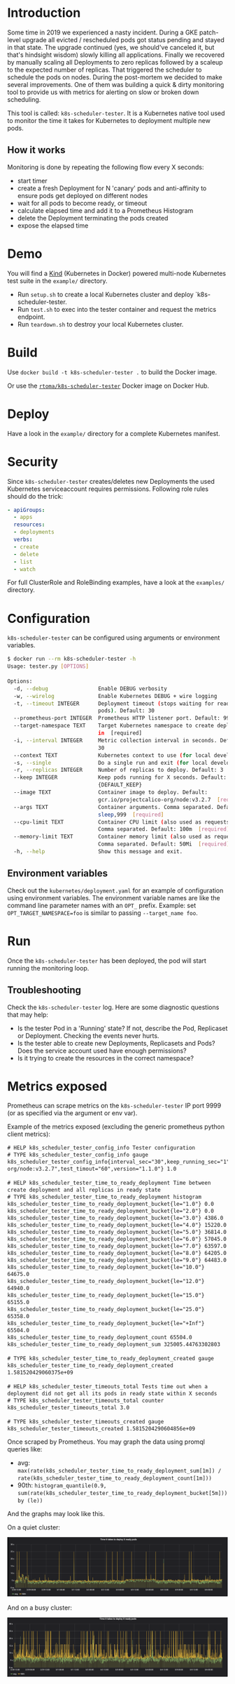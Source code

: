 # Introduction

Some time in 2019 we experienced a nasty incident. During a GKE patch-level upgrade all evicted / rescheduled pods got status pending and stayed in that state. The upgrade continued (yes, we should've canceled it, but that's hindsight wisdom) slowly killing all applications. Finally we recovered by manually scaling all Deployments to zero replicas followed by a scaleup to the expected number of replicas. That triggered the scheduler to schedule the pods on nodes. During the post-mortem we decided to make several improvements. One of them was building a quick & dirty monitoring tool to provide us with metrics for alerting on slow or broken down scheduling.

This tool is called: `k8s-scheduler-tester`. It is a Kubernetes native tool used to monitor the time it takes for Kubernetes to deployment multiple new pods.

## How it works

Monitoring is done by repeating the following flow every X seconds:

- start timer
- create a fresh Deployment for N 'canary' pods and anti-affinity to ensure pods get deployed on different nodes
- wait for all pods to become ready, or timeout
- calculate elapsed time and add it to a Prometheus Histogram
- delete the Deployment terminating the pods created
- expose the elapsed time

# Demo

You will find a [Kind](https://kind.sigs.k8s.io/) (Kubernetes in Docker) powered multi-node Kubernetes test suite in the `example/` directory.

- Run `setup.sh` to create a local Kubernetes cluster and deploy `k8s-scheduler-tester.
- Run `test.sh` to exec into the tester container and request the metrics endpoint.
- Run `teardown.sh` to destroy your local Kubernetes cluster.

# Build

Use `docker build -t k8s-scheduler-tester .` to build the Docker image.

Or use the [`rtoma/k8s-scheduler-tester`](https://hub.docker.com/repository/docker/rtoma/k8s-scheduler-tester) Docker image on Docker Hub.

# Deploy

Have a look in the `example/` directory for a complete Kubernetes manifest.

# Security

Since `k8s-scheduler-tester` creates/deletes new Deployments the used Kubernetes serviceaccount requires permissions. Following role rules should do the trick:

```yaml
- apiGroups:
  - apps
  resources:
  - deployments
  verbs:
  - create
  - delete
  - list
  - watch
```

For full ClusterRole and RoleBinding examples, have a look at the `examples/` directory.

# Configuration

`k8s-scheduler-tester` can be configured using arguments or environment variables.

```bash
$ docker run --rm k8s-scheduler-tester -h
Usage: tester.py [OPTIONS]

Options:
  -d, --debug                Enable DEBUG verbosity
  -w, --wirelog              Enable Kubernetes DEBUG + wire logging
  -t, --timeout INTEGER      Deployment timeout (stops waiting for ready
                             pods). Default: 30
  --prometheus-port INTEGER  Prometheus HTTP listener port. Default: 9999
  --target-namespace TEXT    Target Kubernetes namespace to create deployment
                             in  [required]
  -i, --interval INTEGER     Metric collection interval in seconds. Default:
                             30
  --context TEXT             Kubernetes context to use (for local development
  -s, --single               Do a single run and exit (for local development)
  -r, --replicas INTEGER     Number of replicas to deploy. Default: 3
  --keep INTEGER             Keep pods running for X seconds. Default:
                             {DEFAULT_KEEP}
  --image TEXT               Container image to deploy. Default:
                             gcr.io/projectcalico-org/node:v3.2.7  [required]
  --args TEXT                Container arguments. Comma separated. Default:
                             sleep,999  [required]
  --cpu-limit TEXT           Container CPU limit (also used as requests).
                             Comma separated. Default: 100m  [required]
  --memory-limit TEXT        Container memory limit (also used as requests).
                             Comma separated. Default: 50Mi  [required]
  -h, --help                 Show this message and exit.
  ```

## Environment variables

Check out the `kubernetes/deployment.yaml` for an example of configuration using environment variables.
The environment variable names are like the command line parameter names with an `OPT_` prefix.
Example: set `OPT_TARGET_NAMESPACE=foo` is similar to passing `--target_name foo`.

# Run

Once the `k8s-scheduler-tester` has been deployed, the pod will start running the monitoring loop.

## Troubleshooting

Check the `k8s-scheduler-tester` log. Here are some diagnostic questions that may help:

- Is the tester Pod in a 'Running' state? If not, describe the Pod, Replicaset or Deployment. Checking the events never hurts.
- Is the tester able to create new Deployments, Replicasets and Pods? Does the service account used have enough permissions?
- Is it trying to create the resources in the correct namespace?

# Metrics exposed

Prometheus can scrape metrics on the `k8s-scheduler-tester` IP port 9999 (or as specified via the argument or env var).

Example of the metrics exposed (excluding the generic prometheus python client metrics):

```
# HELP k8s_scheduler_tester_config_info Tester configuration
# TYPE k8s_scheduler_tester_config_info gauge
k8s_scheduler_tester_config_info{interval_sec="30",keep_running_sec="1",replicas="3",test_args="sleep,999",test_image="gcr.io/projectcalico-org/node:v3.2.7",test_timout="60",version="1.1.0"} 1.0

# HELP k8s_scheduler_tester_time_to_ready_deployment Time between create deployment and all replicas in ready state
# TYPE k8s_scheduler_tester_time_to_ready_deployment histogram
k8s_scheduler_tester_time_to_ready_deployment_bucket{le="1.0"} 0.0
k8s_scheduler_tester_time_to_ready_deployment_bucket{le="2.0"} 0.0
k8s_scheduler_tester_time_to_ready_deployment_bucket{le="3.0"} 4386.0
k8s_scheduler_tester_time_to_ready_deployment_bucket{le="4.0"} 15220.0
k8s_scheduler_tester_time_to_ready_deployment_bucket{le="5.0"} 36814.0
k8s_scheduler_tester_time_to_ready_deployment_bucket{le="6.0"} 57045.0
k8s_scheduler_tester_time_to_ready_deployment_bucket{le="7.0"} 63597.0
k8s_scheduler_tester_time_to_ready_deployment_bucket{le="8.0"} 64205.0
k8s_scheduler_tester_time_to_ready_deployment_bucket{le="9.0"} 64483.0
k8s_scheduler_tester_time_to_ready_deployment_bucket{le="10.0"} 64675.0
k8s_scheduler_tester_time_to_ready_deployment_bucket{le="12.0"} 64940.0
k8s_scheduler_tester_time_to_ready_deployment_bucket{le="15.0"} 65155.0
k8s_scheduler_tester_time_to_ready_deployment_bucket{le="25.0"} 65358.0
k8s_scheduler_tester_time_to_ready_deployment_bucket{le="+Inf"} 65504.0
k8s_scheduler_tester_time_to_ready_deployment_count 65504.0
k8s_scheduler_tester_time_to_ready_deployment_sum 325005.44763302803

# TYPE k8s_scheduler_tester_time_to_ready_deployment_created gauge
k8s_scheduler_tester_time_to_ready_deployment_created 1.581520429060375e+09

# HELP k8s_scheduler_tester_timeouts_total Tests time out when a deployment did not get all its pods in ready state within X seconds
# TYPE k8s_scheduler_tester_timeouts_total counter
k8s_scheduler_tester_timeouts_total 3.0

# TYPE k8s_scheduler_tester_timeouts_created gauge
k8s_scheduler_tester_timeouts_created 1.5815204290604856e+09
```

Once scraped by Prometheus. You may graph the data using promql queries like:

- avg: `max(rate(k8s_scheduler_tester_time_to_ready_deployment_sum[1m]) / rate(k8s_scheduler_tester_time_to_ready_deployment_count[1m]))`
- 90th: `histogram_quantile(0.9, sum(rate(k8s_scheduler_tester_time_to_ready_deployment_bucket[5m])) by (le))`

And the graphs may look like this.

On a quiet cluster:

![Quiet cluster](img/quiet-cluster.png)

And on a busy cluster:

![Busy cluster](img/busy-cluster.png)

